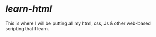 # *learn-html*
This is where I will be putting all my html, css, Js &amp; other web-based scripting that I learn. 

